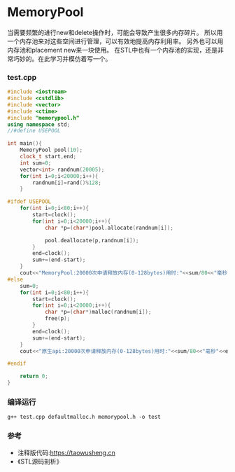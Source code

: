 # MemoryPool
当需要频繁的进行new和delete操作时，可能会导致产生很多内存碎片。
所以用一个内存池来对这些空间进行管理，可以有效地提高内存利用率。
另外也可以用内存池和placement new来一块使用。
在STL中也有一个内存池的实现，还是非常巧妙的。在此学习并模仿着写一个。

### test.cpp
```cpp
#include <iostream>
#include <cstdlib>
#include <vector>
#include <ctime>
#include "memorypool.h"
using namespace std;
//#define USEPOOL

int main(){
    MemoryPool pool(10);
    clock_t start,end;
    int sum=0;
    vector<int> randnum(20005);
    for(int i=0;i<20000;i++){
        randnum[i]=rand()%128;
    }

#ifdef USEPOOL
    for(int i=0;i<80;i++){
        start=clock();
        for(int i=0;i<20000;i++){
            char *p=(char*)pool.allocate(randnum[i]);

            pool.deallocate(p,randnum[i]);
        }
        end=clock();
        sum+=(end-start);
    }
    cout<<"MemoryPool:20000次申请释放内存(0-128bytes)用时:"<<sum/80<<"毫秒"<<endl;
#else
    sum=0;
    for(int i=0;i<80;i++){
        start=clock();
        for(int i=0;i<20000;i++){
            char *p=(char*)malloc(randnum[i]);
            free(p);
        }
        end=clock();
        sum+=(end-start);
    }
    cout<<"原生api:20000次申请释放内存(0-128bytes)用时:"<<sum/80<<"毫秒"<<endl;

#endif

    return 0;
}
```

### 编译运行
```
g++ test.cpp defaultmalloc.h memorypool.h -o test
```

### 参考
* 注释版代码:https://taowusheng.cn
* 《STL源码剖析》
